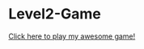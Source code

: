 # Level2-Game
<a href="https://github.com/Artinkim/Level2-Game/blob/master/StayAlive.jar?raw=true">Click here to play my awesome game!</a>
